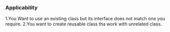 <h3>Applicability</h3>
1.You Want to use an existing class but its interface does not match one you require.
2.You want to create reusable class tha work with unrelated class.